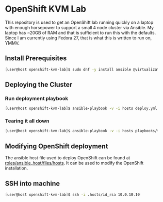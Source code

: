 # OpenShift KVM Lab

This repository is used to get an OpenShift lab running quickly on a laptop with enough horsepower to support a small 4 node cluster via Ansible. My laptop has ~20GB of RAM and that is sufficient to run this with the defaults.  
Since I am currently using Fedora 27, that is what this is written to run on, YMMV.

## Install Prerequisites

```bash
[user@host openshift-kvm-lab]$ sudo dnf -y install ansible @virtualization
```

## Deploying the Cluster

### Run deployment playbook

```bash
[user@host openshift-kvm-lab]$ ansible-playbook -v -i hosts deploy.yml | tee deploy.log
```

### Tearing it all down

```bash
[user@host openshift-kvm-lab]$ ansible-playbook -v -i hosts playbooks/teardown.yml | tee teardown.log
```

## Modifying OpenShift deployment

The ansible host file used to deploy OpenShift can be found at [roles/ansible_host/files/hosts](roles/ansible_host/files/hosts). It can be used to modify the OpenShift installation.

## SSH into machine

```bash
[user@host openshift-kvm-lab]$ ssh -i .hosts/id_rsa 10.0.10.10
```